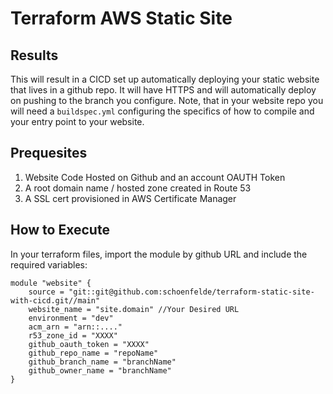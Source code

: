 # Terraform AWS Static Site

## Results

This will result in a CICD set up automatically deploying your static website that lives in a github repo. It will have HTTPS and will automatically deploy on pushing to the branch you configure. Note, that in your website repo you will need a `buildspec.yml` configuring the specifics of how to compile and your entry point to your website. 

## Prequesites

1. Website Code Hosted on Github and an account OAUTH Token
2. A root domain name / hosted zone created in Route 53
3. A SSL cert provisioned in AWS Certificate Manager

## How to Execute

In your terraform files, import the module by github URL and include the required variables: 

```
module "website" {
    source = "git::git@github.com:schoenfelde/terraform-static-site-with-cicd.git//main"
    website_name = "site.domain" //Your Desired URL
    environment = "dev"
    acm_arn = "arn::...."
    r53_zone_id = "XXXX"
    github_oauth_token = "XXXX"
    github_repo_name = "repoName"
    github_branch_name = "branchName"
    github_owner_name = "branchName"
}
```


